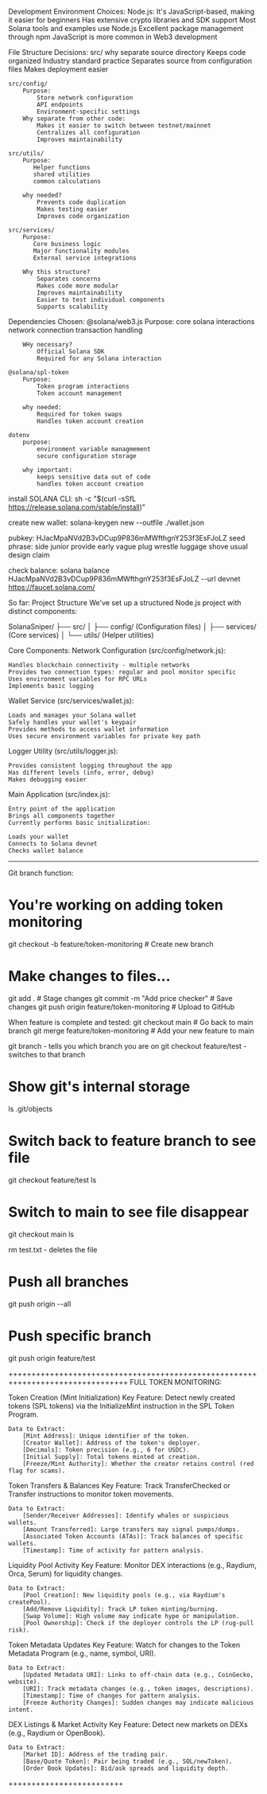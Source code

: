 Development Environment Choices:
    Node.js:
        It's JavaScript-based, making it easier for beginners
        Has extensive crypto libraries and SDK support
        Most Solana tools and examples use Node.js
        Excellent package management through npm
        JavaScript is more common in Web3 development
    

File Structure Decisions:
    src/ why separate source directory
        Keeps code organized
        Industry standard practice
        Separates source from configuration files
        Makes deployment easier

    
    src/config/
        Purpose:
            Store network configuration
            API endpoints
            Environment-specific settings
        Why separate from other code:
            Makes it easier to switch between testnet/mainnet
            Centralizes all configuration
            Improves maintainability
    
    src/utils/
        Purpose:
           Helper functions
           shared utilities
           common calculations

        why needed?
            Prevents code duplication
            Makes testing easier
            Improves code organization

    src/services/
        Purpose:
           Core business logic
           Major functionality modules
           External service integrations

        Why this structure?
            Separates concerns
            Makes code more modular
            Improves maintainability
            Easier to test individual components
            Supports scalability

Dependencies Chosen:
    @solana/web3.js
        Purpose:
            core solana interactions
            network connection
            transaction handling

        WHy necessary?
            Official Solana SDK
            Required for any Solana interaction

    @solana/spl-token
        Purpose:
            Token program interactions
            Token account management

        why needed:
            Required for token swaps
            Handles token account creation

    dotenv
        purpose:
            environment variable managmement
            secure configuration storage

        why important:
            keeps sensitive data out of code 
            handles token account creation

install SOLANA CLI:
    sh -c "$(curl -sSfL https://release.solana.com/stable/install)"

create new wallet: solana-keygen new --outfile ./wallet.json

pubkey: HJacMpaNVd2B3vDCup9P836mMWfthgnY253f3EsFJoLZ
seed phrase: side junior provide early vague plug wrestle luggage shove usual design claim

check balance: solana balance HJacMpaNVd2B3vDCup9P836mMWfthgnY253f3EsFJoLZ --url devnet
https://faucet.solana.com/

So far: 
Project Structure
We've set up a structured Node.js project with distinct components:

SolanaSniper/
├── src/
│   ├── config/      (Configuration files)
│   ├── services/    (Core services)
│   └── utils/       (Helper utilities)

Core Components:
Network Configuration (src/config/network.js):

    Handles blockchain connectivity - multiple networks
    Provides two connection types: regular and pool monitor specific
    Uses environment variables for RPC URLs
    Implements basic logging

Wallet Service (src/services/wallet.js):

    Loads and manages your Solana wallet
    Safely handles your wallet's keypair
    Provides methods to access wallet information
    Uses secure environment variables for private key path

Logger Utility (src/utils/logger.js):

    Provides consistent logging throughout the app
    Has different levels (info, error, debug)
    Makes debugging easier

Main Application (src/index.js):

    Entry point of the application
    Brings all components together
    Currently performs basic initialization:

    Loads your wallet
    Connects to Solana devnet
    Checks wallet balance

********************************************************************************
Git branch function:

# You're working on adding token monitoring
git checkout -b feature/token-monitoring   # Create new branch
# Make changes to files...
git add .                                 # Stage changes
git commit -m "Add price checker"         # Save changes
git push origin feature/token-monitoring  # Upload to GitHub

When feature is complete and tested:
git checkout main      # Go back to main branch
git merge feature/token-monitoring  # Add your new feature to main

git branch - tells you which branch you are on
git checkout feature/test - switches to that branch

# Show git's internal storage
ls .git/objects

# Switch back to feature branch to see file
git checkout feature/test
ls

# Switch to main to see file disappear
git checkout main
ls

rm test.txt - deletes the file

# Push all branches
git push origin --all

# Push specific branch
git push origin feature/test

++++++++++++++++++++++++++++++++++++++++++++++++++++++++++++++++++++++++++++++++
FULL TOKEN MONITORING:

Token Creation (Mint Initialization)
    Key Feature: Detect newly created tokens (SPL tokens) via the InitializeMint instruction in the SPL Token Program.

    Data to Extract:
        [Mint Address]: Unique identifier of the token.
        [Creator Wallet]: Address of the token's deployer.
        [Decimals]: Token precision (e.g., 6 for USDC).
        [Initial Supply]: Total tokens minted at creation.
        [Freeze/Mint Authority]: Whether the creator retains control (red flag for scams).
    
Token Transfers & Balances
    Key Feature: Track TransferChecked or Transfer instructions to monitor token movements.

    Data to Extract:
        [Sender/Receiver Addresses]: Identify whales or suspicious wallets.
        [Amount Transferred]: Large transfers may signal pumps/dumps.
        [Associated Token Accounts (ATAs)]: Track balances of specific wallets.
        [Timestamp]: Time of activity for pattern analysis.


 Liquidity Pool Activity
    Key Feature: Monitor DEX interactions (e.g., Raydium, Orca, Serum) for liquidity changes.

    Data to Extract:
        [Pool Creation]: New liquidity pools (e.g., via Raydium's createPool).
        [Add/Remove Liquidity]: Track LP token minting/burning.
        [Swap Volume]: High volume may indicate hype or manipulation.
        [Pool Ownership]: Check if the deployer controls the LP (rug-pull risk).

Token Metadata Updates
    Key Feature: Watch for changes to the Token Metadata Program (e.g., name, symbol, URI).    

    Data to Extract:
        [Updated Metadata URI]: Links to off-chain data (e.g., CoinGecko, website).
        [URI]: Track metadata changes (e.g., token images, descriptions).
        [Timestamp]: Time of changes for pattern analysis.
        [Freeze Authority Changes]: Sudden changes may indicate malicious intent.


DEX Listings & Market Activity
    Key Feature: Detect new markets on DEXs (e.g., Raydium or OpenBook).

    Data to Extract:
        [Market ID]: Address of the trading pair.
        [Base/Quote Token]: Pair being traded (e.g., SOL/newToken).
        [Order Book Updates]: Bid/ask spreads and liquidity depth.

+++++++++++++++++++++++++
